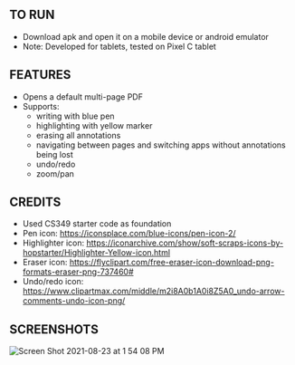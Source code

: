 TO RUN
----------------
- Download apk and open it on a mobile device or android emulator
- Note: Developed for tablets, tested on Pixel C tablet

FEATURES
----------------
- Opens a default multi-page PDF
- Supports:
	- writing with blue pen
	- highlighting with yellow marker
	- erasing all annotations
	- navigating between pages and switching apps without annotations being lost
	- undo/redo
	- zoom/pan

CREDITS
----------------
- Used CS349 starter code as foundation
- Pen icon: https://iconsplace.com/blue-icons/pen-icon-2/
- Highlighter icon: https://iconarchive.com/show/soft-scraps-icons-by-hopstarter/Highlighter-Yellow-icon.html
- Eraser icon: https://flyclipart.com/free-eraser-icon-download-png-formats-eraser-png-737460#
- Undo/redo icon: https://www.clipartmax.com/middle/m2i8A0b1A0i8Z5A0_undo-arrow-comments-undo-icon-png/

SCREENSHOTS
----------------
![Screen Shot 2021-08-23 at 1 54 08 PM](https://user-images.githubusercontent.com/55068560/130493982-46b38829-c0f4-4ca7-9b47-204111acf310.png)



